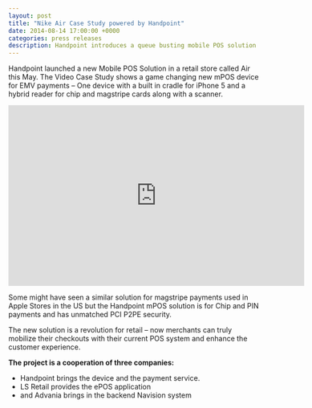 ```yaml
---
layout: post
title: "Nike Air Case Study powered by Handpoint"
date: 2014-08-14 17:00:00 +0000
categories: press releases
description: Handpoint introduces a queue busting mobile POS solution | You can now pay on the fly in Nike Air Stores
---
```


Handpoint launched a new Mobile POS Solution in a retail store called Air this May. The Video Case Study shows a game changing new mPOS device for EMV payments – One device with a built in cradle for iPhone 5 and a hybrid reader for chip and magstripe cards along with a scanner.

<iframe src="https://player.vimeo.com/video/97314155" width="590" height="360" frameborder="0" webkitallowfullscreen mozallowfullscreen allowfullscreen></iframe>

Some might have seen a similar solution for magstripe payments used in Apple Stores in the US but the Handpoint mPOS solution is for Chip and PIN payments and has unmatched PCI P2PE security.

The new solution is a revolution for retail – now merchants can truly mobilize their checkouts with their current POS system and enhance the customer experience.

**The project is a cooperation of three companies:**

* Handpoint brings the device and the payment service.
* LS Retail provides the ePOS application
* and Advania brings in the backend Navision system
